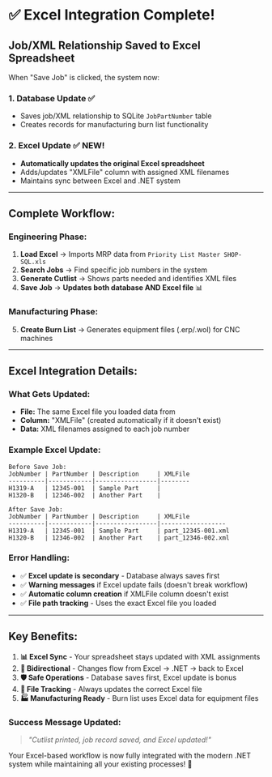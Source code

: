 # ✅ **Excel Integration Complete!**

## **Job/XML Relationship Saved to Excel Spreadsheet**

When "Save Job" is clicked, the system now:

### **1. Database Update** ✅
- Saves job/XML relationship to SQLite `JobPartNumber` table
- Creates records for manufacturing burn list functionality

### **2. Excel Update** ✅ **NEW!**
- **Automatically updates the original Excel spreadsheet**
- Adds/updates "XMLFile" column with assigned XML filenames
- Maintains sync between Excel and .NET system

---

## **Complete Workflow:**

### **Engineering Phase:**
1. **Load Excel** → Imports MRP data from `Priority List Master SHOP-SQL.xls`
2. **Search Jobs** → Find specific job numbers in the system
3. **Generate Cutlist** → Shows parts needed and identifies XML files
4. **Save Job** → **Updates both database AND Excel file** 📊

### **Manufacturing Phase:**
5. **Create Burn List** → Generates equipment files (.erp/.wol) for CNC machines

---

## **Excel Integration Details:**

### **What Gets Updated:**
- **File:** The same Excel file you loaded data from
- **Column:** "XMLFile" (created automatically if it doesn't exist)
- **Data:** XML filenames assigned to each job number

### **Example Excel Update:**
```
Before Save Job:
JobNumber | PartNumber | Description     | XMLFile
----------|------------|-----------------|--------
H1319-A   | 12345-001  | Sample Part     | 
H1320-B   | 12346-002  | Another Part    |

After Save Job:
JobNumber | PartNumber | Description     | XMLFile
----------|------------|-----------------|------------------
H1319-A   | 12345-001  | Sample Part     | part_12345-001.xml
H1320-B   | 12346-002  | Another Part    | part_12346-002.xml
```

### **Error Handling:**
- ✅ **Excel update is secondary** - Database always saves first
- ✅ **Warning messages** if Excel update fails (doesn't break workflow)
- ✅ **Automatic column creation** if XMLFile column doesn't exist
- ✅ **File path tracking** - Uses the exact Excel file you loaded

---

## **Key Benefits:**

1. **📊 Excel Sync** - Your spreadsheet stays updated with XML assignments
2. **🔄 Bidirectional** - Changes flow from Excel → .NET → back to Excel
3. **🛡️ Safe Operations** - Database saves first, Excel update is bonus
4. **📁 File Tracking** - Always updates the correct Excel file
5. **🏭 Manufacturing Ready** - Burn list uses Excel data for equipment files

### **Success Message Updated:**
> *"Cutlist printed, job record saved, and Excel updated!"*

Your Excel-based workflow is now fully integrated with the modern .NET system while maintaining all your existing processes! 🚀